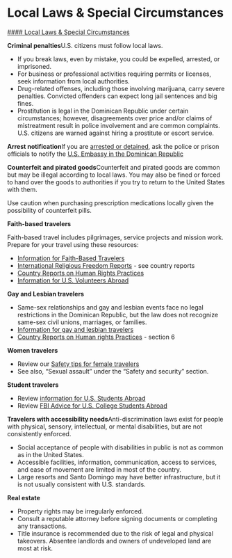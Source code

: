 # Local Laws & Special Circumstances

[#### Local Laws & Special Circumstances](javascript:void(0); "Local Laws & Special Circumstances")

**Criminal penalties**U.S. citizens must follow local laws.

* If you break laws, even by mistake, you could be expelled, arrested, or imprisoned.
* For business or professional activities requiring permits or licenses, seek information from local authorities.
* Drug-related offenses, including those involving marijuana, carry severe penalties. Convicted offenders can expect long jail sentences and big fines.
* Prostitution is legal in the Dominican Republic under certain circumstances; however, disagreements over price and/or claims of mistreatment result in police involvement and are common complaints. U.S. citizens are warned against hiring a prostitute or escort service.

**Arrest notification**If you are [arrested or detained](https://travel.state.gov/content/travel/en/international-travel/emergencies/arrest-detention.html), ask the police or prison officials to notify the [U.S. Embassy in the Dominican Republic](https://do.usembassy.gov/services/arrest-of-a-u-s-citizen/)

**Counterfeit and pirated goods**Counterfeit and pirated goods are common but may be illegal according to local laws. You may also be fined or forced to hand over the goods to authorities if you try to return to the United States with them.

Use caution when purchasing prescription medications locally given the possibility of counterfeit pills.

**Faith-based travelers**

Faith-based travel includes pilgrimages, service projects and mission work. Prepare for your travel using these resources:

* [Information for Faith-Based Travelers](https://travel.state.gov/content/travel/en/international-travel/before-you-go/travelers-with-special-considerations/faith-based-travel.html)
* [International Religious Freedom Reports](https://www.state.gov/international-religious-freedom-reports/) - see country reports
* [Country Reports on Human Rights Practices](https://www.state.gov/reports-bureau-of-democracy-human-rights-and-labor/country-reports-on-human-rights-practices/)
* [Information for U.S. Volunteers Abroad](https://travel.state.gov/content/travel/en/international-travel/before-you-go/travelers-with-special-considerations/volunteering-abroad.html)

**Gay and Lesbian travelers**

* Same-sex relationships and gay and lesbian events face no legal restrictions in the Dominican Republic, but the law does not recognize same-sex civil unions, marriages, or families.
* [Information for gay and lesbian travelers](https://travel.state.gov/content/travel/en/international-travel/before-you-go/travelers-with-special-considerations/lgb.html)
* [Country Reports on Human rights Practices](https://www.state.gov/reports-bureau-of-democracy-human-rights-and-labor/country-reports-on-human-rights-practices/) - section 6

**Women travelers**

* Review our [Safety tips for female travelers](https://travel.state.gov/content/travel/en/international-travel/before-you-go/travelers-with-special-considerations/women-travelers.html)
* See also, “Sexual assault” under the “Safety and security” section.

**Student travelers**

* Review [information for U.S. Students Abroad](https://travel.state.gov/content/travel/en/international-travel/before-you-go/travelers-with-special-considerations/students.html)
* Review [FBI Advice for U.S. College Students Abroad](https://www.fbi.gov/news/stories/advice-for-us-college-students-abroad)

**Travelers with accessibility needs**Anti-discrimination laws exist for people with physical, sensory, intellectual, or mental disabilities, but are not consistently enforced.

* Social acceptance of people with disabilities in public is not as common as in the United States.
* Accessible facilities, information, communication, access to services, and ease of movement are limited in most of the country.
* Large resorts and Santo Domingo may have better infrastructure, but it is not usually consistent with U.S. standards.

**Real estate**

* Property rights may be irregularly enforced.
* Consult a reputable attorney before signing documents or completing any transactions.
* Title insurance is recommended due to the risk of legal and physical takeovers. Absentee landlords and owners of undeveloped land are most at risk.